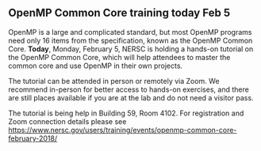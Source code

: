 
## OpenMP Common Core training **today** Feb 5 ##

OpenMP is a large and complicated standard, but most OpenMP programs need only 
16 items from the specification, known as the OpenMP Common Core. **Today**, 
Monday, February 5, NERSC is holding a hands-on tutorial on the OpenMP Common 
Core, which will help attendees to master the common core and use OpenMP in 
their own projects. 

The tutorial can be attended in person or remotely via Zoom. We recommend
in-person for better access to hands-on exercises, and there are still 
places available if you are at the lab and do not need a visitor pass. 

The tutorial is being help in Building 59, Room 4102. For registration 
and Zoom connection details please see 
<https://www.nersc.gov/users/training/events/openmp-common-core-february-2018/>


